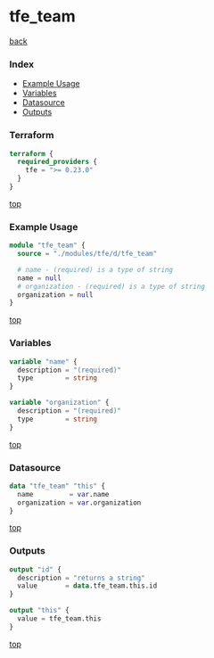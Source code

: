 # tfe_team

[back](../tfe.md)

### Index

- [Example Usage](#example-usage)
- [Variables](#variables)
- [Datasource](#datasource)
- [Outputs](#outputs)

### Terraform

```terraform
terraform {
  required_providers {
    tfe = ">= 0.23.0"
  }
}
```

[top](#index)

### Example Usage

```terraform
module "tfe_team" {
  source = "./modules/tfe/d/tfe_team"

  # name - (required) is a type of string
  name = null
  # organization - (required) is a type of string
  organization = null
}
```

[top](#index)

### Variables

```terraform
variable "name" {
  description = "(required)"
  type        = string
}

variable "organization" {
  description = "(required)"
  type        = string
}
```

[top](#index)

### Datasource

```terraform
data "tfe_team" "this" {
  name         = var.name
  organization = var.organization
}
```

[top](#index)

### Outputs

```terraform
output "id" {
  description = "returns a string"
  value       = data.tfe_team.this.id
}

output "this" {
  value = tfe_team.this
}
```

[top](#index)